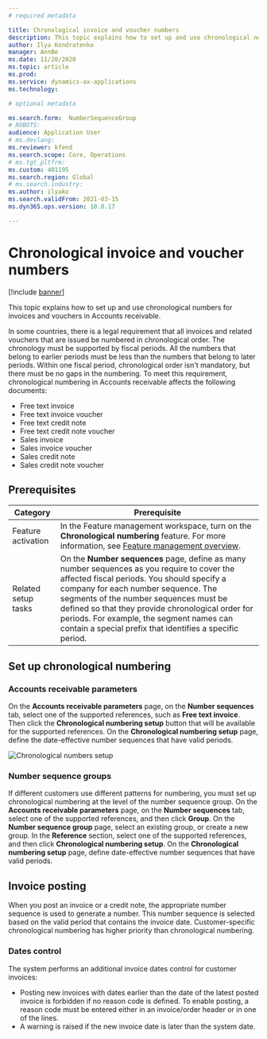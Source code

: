 ```yaml
---
# required metadata

title: Chronological invoice and voucher numbers
description: This topic explains how to set up and use chronological numbers for invoices and vouchers.  
author: Ilya Kondratenko
manager: AnnBe
ms.date: 11/20/2020
ms.topic: article
ms.prod: 
ms.service: dynamics-ax-applications
ms.technology: 

# optional metadata

ms.search.form:  NumberSequenceGroup
# ROBOTS: 
audience: Application User
# ms.devlang: 
ms.reviewer: kfend
ms.search.scope: Core, Operations
# ms.tgt_pltfrm: 
ms.custom: 401195
ms.search.region: Global
# ms.search.industry: 
ms.author: ilyako
ms.search.validFrom: 2021-03-15
ms.dyn365.ops.version: 10.0.17

---
```


# Chronological invoice and voucher numbers

[!include [banner](../includes/banner.md)]

This topic explains how to set up and use chronological numbers for invoices and vouchers in Accounts receivable.  

In some countries, there is a legal requirement that all invoices and related vouchers that are issued be numbered in chronological order. The chronology must be supported by fiscal periods. All the numbers that belong to earlier periods must be less than the numbers that belong to later periods. Within one fiscal period, chronological order isn't mandatory, but there must be no gaps in the numbering. To meet this requirement, chronological numbering in Accounts receivable affects the following documents:

-   Free text invoice
-   Free text invoice voucher
-   Free text credit note
-   Free text credit note voucher
-   Sales invoice
-   Sales invoice voucher
-   Sales credit note
-   Sales credit note voucher

## Prerequisites

| Category            | Prerequisite                                                                                                                                                                                                                                                                                                                                                                                   |
|---------------------|------------------------------------------------------------------------------------------------------------------------------------------------------------------------------------------------------------------------------------------------------------------------------------------------------------------------------------------------------------------------------------------------|
| Feature activation  | In the Feature management workspace, turn on the **Chronological numbering** feature. For more information, see [Feature management overview](../../fin-ops-core/fin-ops/get-started/feature-management/feature-management-overview.md).                                                                                                                                                              |
| Related setup tasks | On the **Number sequences** page, define as many number sequences as you require to cover the affected fiscal periods. You should specify a company for each number sequence. The segments of the number sequences must be defined so that they provide chronological order for periods. For example, the segment names can contain a special prefix that identifies a specific period.  |

## Set up chronological numbering
### Accounts receivable parameters

On the **Accounts receivable parameters** page, on the **Number sequences** tab, select one of the supported references, such as **Free text invoice**. Then click the **Chronological numbering setup** button that will be available for the supported references. On the **Chronological numbering setup** page, define the date-effective number sequences that have valid periods.

![Chronological numbers setup](media/emea-chronological-numbering.jpg)

### Number sequence groups

If different customers use different patterns for numbering, you must set up chronological numbering at the level of the number sequence group. On the **Accounts receivable parameters** page, on the **Number sequences** tab, select one of the supported references, and then click **Group**. On the **Number sequence group** page, select an existing group, or create a new group. In the **Reference** section, select one of the supported references, and then click **Chronological numbering setup**. On the **Chronological numbering setup** page, define date-effective number sequences that have valid periods.

## Invoice posting
When you post an invoice or a credit note, the appropriate number sequence is used to generate a number. This number sequence is selected based on the valid period that contains the invoice date. Customer-specific chronological numbering has higher priority than chronological numbering.

### Dates control

The system performs an additional invoice dates control for customer invoices: 

- Posting new invoices with dates earlier than the date of the latest posted invoice is forbidden if no reason code is defined. To enable posting, a reason code must be entered either in an invoice/order header or in one of the lines.
- A warning is raised if the new invoice date is later than the system date.

